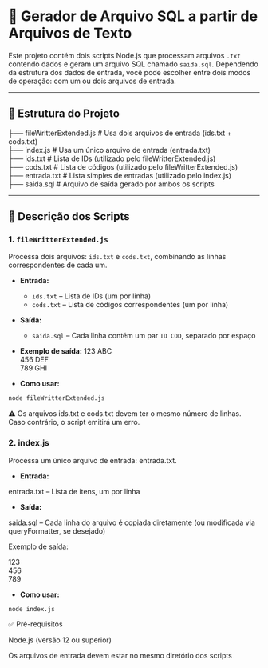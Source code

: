# 🔧 Gerador de Arquivo SQL a partir de Arquivos de Texto

Este projeto contém dois scripts Node.js que processam arquivos `.txt` contendo dados e geram um arquivo SQL chamado `saida.sql`. Dependendo da estrutura dos dados de entrada, você pode escolher entre dois modos de operação: com um ou dois arquivos de entrada.

---

## 📂 Estrutura do Projeto

├── fileWritterExtended.js # Usa dois arquivos de entrada (ids.txt + cods.txt) <br>
├── index.js # Usa um único arquivo de entrada (entrada.txt) <br>
├── ids.txt # Lista de IDs (utilizado pelo fileWritterExtended.js) <br>
├── cods.txt # Lista de códigos (utilizado pelo fileWritterExtended.js) <br>
├── entrada.txt # Lista simples de entradas (utilizado pelo index.js) <br>
├── saida.sql # Arquivo de saída gerado por ambos os scripts <br>

---

## 📜 Descrição dos Scripts

### 1. `fileWritterExtended.js`

Processa dois arquivos: `ids.txt` e `cods.txt`, combinando as linhas correspondentes de cada um.

- **Entrada:**  
  - `ids.txt` – Lista de IDs (um por linha)  
  - `cods.txt` – Lista de códigos correspondentes (um por linha)

- **Saída:**  
  - `saida.sql` – Cada linha contém um par `ID COD`, separado por espaço

- **Exemplo de saída:**
123 ABC <br>
456 DEF <br>
789 GHI <br>
  
- **Como usar:**

```bash
node fileWritterExtended.js
```

⚠️ Os arquivos ids.txt e cods.txt devem ter o mesmo número de linhas. Caso contrário, o script emitirá um erro.

### 2. index.js <br>

Processa um único arquivo de entrada: entrada.txt.

- **Entrada:** 

entrada.txt – Lista de itens, um por linha

- **Saída:**  

saida.sql – Cada linha do arquivo é copiada diretamente (ou modificada via queryFormatter, se desejado)

Exemplo de saída:

123 <br>
456 <br>
789 <br>

- **Como usar:**

```bash
node index.js
```

✅ Pré-requisitos

Node.js (versão 12 ou superior)

Os arquivos de entrada devem estar no mesmo diretório dos scripts
